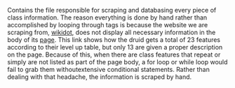 Contains the file responsible for scraping and databasing every piece of class information. The reason everything is done by hand rather than accomplished by looping 
through tags is because the website we are scraping from, [wikidot](http://dnd5e.wikidot.com/), does not display all necessary information in the body of its [page](http://dnd5e.wikidot.com/druid). This link shows how the druid gets a total of 23 features according to their level up table, but only 13 are given a proper 
description on the page. Because of this, when there are class features that repeat or simply are not listed as part of the page body, a for loop or while loop would 
fail to grab them withoutextensive conditional statements. Rather than dealing with that headache, the information is scraped by hand.
